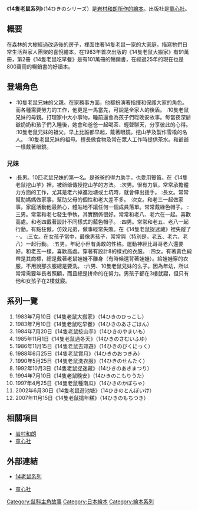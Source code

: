 《**14隻老鼠系列**》（14ひきのシリーズ）是[岩村和朗所作的](https://zh.wikipedia.org/wiki/岩村和朗 "wikilink")[繪本](../Page/繪本.md "wikilink")。出版社是[童心社](https://zh.wikipedia.org/wiki/童心社 "wikilink")。

## 概要

在森林的大樹經過改造後的房子，裡面住著14隻老鼠一家的大家庭，描寫牠們日常生活與家人團聚的喜悅繪本，在1983年首次出版的《14隻老鼠大搬家》有91萬冊，第2冊《14隻老鼠吃早餐》是有101萬冊的暢銷書，在經過25年的現在也是800萬冊的暢銷書的好讀本。

## 登場角色

  - :10隻老鼠兄妹的父親。在家務事方面，他都扮演著指揮和保護大家的角色。而各種需要勞力的工作，他更是一馬當先，可說是全家人的後盾。
    :10隻老鼠兄妹的母親。打理家中大小事物，睡前還會為孩子們唸晚安故事。每當夜深爺爺奶奶和孩子們入睡後，她會和爸爸一起喝茶、輕聲聊天，分享彼此的心得。
    :10隻老鼠兄妹的祖父。早上比誰都早起，戴著眼鏡。挖山芋及製作雪橇的名人。
    :10隻老鼠兄妹的祖母。擅長做食物及常在眾人工作時提供茶水。和爺爺一樣戴著眼鏡。

### 兄妹

  - :長男。10匹老鼠兄妹的第一名。是爸爸的得力助手，也愛用豎笛。在《14隻老鼠挖山芋》裡，被爺爺傳授挖山芋的方法。
    :次男。很有力氣，常常承擔體力方面的工作，尤其是老六掉進池塘或土坑時，就會伸出援手。
    :長女。常常幫助媽媽做家事，幫助父母的個性和老大差不多。
    :次女。和老三一起做家事。家庭活動他最熱心，體貼地不讓任何一個成員落單。常常戴綠色帽子。
    :三男。常常和老七發生爭執，其實關係很好。常常和老八、老六在一起。喜歡高處。和老四戴著設計不同樣式的藍色帽子。
    :四男。常常和老五、老八一起行動。有點狂傲，仿效兄弟，做事經常失敗。在《14隻老鼠捉迷藏》裡失蹤了···。
    :三女。在女孩子當中，最像男孩子，常常與（特別是，老五、老六、老八）一起行動。
    :五男。年紀小但有勇敢的性格。運動神經比哥哥老六還要好。和老五一樣，喜歡高處。穿著有設計8的樣式的衣服。
    :四女。有著黃色緞帶是其商標，總是戴著老鼠娃娃不離身（有時候還背著娃娃）。給娃娃穿的衣服，不用說那衣服總是要洗。
    :六男、10隻老鼠兄妹的么子。因為年幼，所以常常需要年長者照顧，而且總是拼命的在努力。男孩子都在3樓就寢，但只有他和女孩子在2樓就寢。

## 系列一覽

1.  1983年7月10日《14隻老鼠大搬家》（14ひきのひっこし）
2.  1983年7月10日《14隻老鼠吃早餐》（14ひきのあさごはん）
3.  1984年7月20日《14隻老鼠挖山芋》（14ひきのやまいも）
4.  1985年11月1日《14隻老鼠過冬天》（14ひきのさむいふゆ）
5.  1986年11月15日《14隻老鼠去郊遊》（14ひきのぴくにっく）
6.  1988年6月25日《14隻老鼠賞月》（14ひきのおつきみ）
7.  1990年5月25日《14隻老鼠洗衣服》（14ひきのせんたく）
8.  1992年10月3日《14隻老鼠捉迷藏》（14ひきのあきまつり）
9.  1994年7月10日《14隻老鼠晚安》（14ひきのこもりうた）
10. 1997年4月25日《14隻老鼠種南瓜》（14ひきのかぼちゃ）
11. 2002年6月30日《14隻老鼠遊池塘》（14ひきのとんぼいけ）
12. 2007年11月15日《14隻老鼠搗年糕》（14ひきのもちつき）

## 相關項目

  - [岩村和朗](https://zh.wikipedia.org/wiki/岩村和朗 "wikilink")
  - [童心社](https://zh.wikipedia.org/wiki/童心社 "wikilink")

## 外部連結

  - [14老鼠系列](http://www.doshinsha.co.jp/longsaler/14hiki/14main.html)

  - [童心社](http://www.doshinsha.co.jp/index.html)

[Category:鼠科主角故事](https://zh.wikipedia.org/wiki/Category:鼠科主角故事 "wikilink")
[Category:日本繪本](https://zh.wikipedia.org/wiki/Category:日本繪本 "wikilink")
[Category:繪本系列](https://zh.wikipedia.org/wiki/Category:繪本系列 "wikilink")